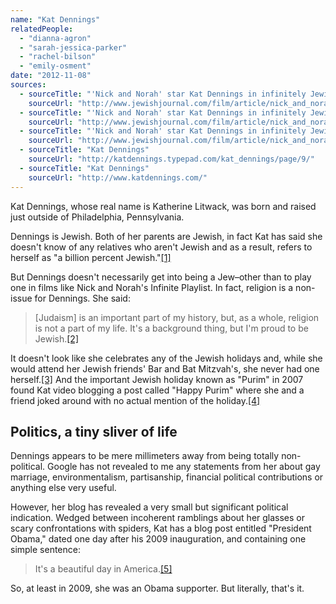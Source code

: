 ```yaml
---
name: "Kat Dennings"
relatedPeople:
  - "dianna-agron"
  - "sarah-jessica-parker"
  - "rachel-bilson"
  - "emily-osment"
date: "2012-11-08"
sources:
  - sourceTitle: "'Nick and Norah' star Kat Dennings in infinitely Jewish in her own way."
    sourceUrl: "http://www.jewishjournal.com/film/article/nick_and_norah_star_kat_dennings_is_infinitely_jewish_in_her_own_way_200810"
  - sourceTitle: "'Nick and Norah' star Kat Dennings in infinitely Jewish in her own way."
    sourceUrl: "http://www.jewishjournal.com/film/article/nick_and_norah_star_kat_dennings_is_infinitely_jewish_in_her_own_way_200810"
  - sourceTitle: "'Nick and Norah' star Kat Dennings in infinitely Jewish in her own way."
    sourceUrl: "http://www.jewishjournal.com/film/article/nick_and_norah_star_kat_dennings_is_infinitely_jewish_in_her_own_way_200810"
  - sourceTitle: "Kat Dennings"
    sourceUrl: "http://katdennings.typepad.com/kat_dennings/page/9/"
  - sourceTitle: "Kat Dennings"
    sourceUrl: "http://www.katdennings.com/"
---
```


Kat Dennings, whose real name is Katherine Litwack, was born and raised just outside of Philadelphia, Pennsylvania.

Dennings is Jewish. Both of her parents are Jewish, in fact Kat has said she doesn't know of any relatives who aren't Jewish and as a result, refers to herself as "a billion percent Jewish."<a class="source-citation" href="http://www.jewishjournal.com/film/article/nick_and_norah_star_kat_dennings_is_infinitely_jewish_in_her_own_way_200810" title="&apos;Nick and Norah&apos; star Kat Dennings in infinitely Jewish in her own way.">[1]</a>

But Dennings doesn't necessarily get into being a Jew–other than to play one in films like Nick and Norah's Infinite Playlist. In fact, religion is a non-issue for Dennings. She said:

>[Judaism] is an important part of my history, but, as a whole, religion is not a part of my life. It's a background thing, but I'm proud to be Jewish.<a class="source-citation" href="http://www.jewishjournal.com/film/article/nick_and_norah_star_kat_dennings_is_infinitely_jewish_in_her_own_way_200810" title="&apos;Nick and Norah&apos; star Kat Dennings in infinitely Jewish in her own way.">[2]</a>

It doesn't look like she celebrates any of the Jewish holidays and, while she would attend her Jewish friends' Bar and Bat Mitzvah's, she never had one herself.<a class="source-citation" href="http://www.jewishjournal.com/film/article/nick_and_norah_star_kat_dennings_is_infinitely_jewish_in_her_own_way_200810" title="&apos;Nick and Norah&apos; star Kat Dennings in infinitely Jewish in her own way.">[3]</a> And the important Jewish holiday known as "Purim" in 2007 found Kat video blogging a post called "Happy Purim" where she and a friend joked around with no actual mention of the holiday.<a class="source-citation" href="http://katdennings.typepad.com/kat_dennings/page/9/" title="Kat Dennings">[4]</a>

## Politics, a tiny sliver of life

Dennings appears to be mere millimeters away from being totally non-political. Google has not revealed to me any statements from her about gay marriage, environmentalism, partisanship, financial political contributions or anything else very useful.

However, her blog has revealed a very small but significant political indication. Wedged between incoherent ramblings about her glasses or scary confrontations with spiders, Kat has a blog post entitled "President Obama," dated one day after his 2009 inauguration, and containing one simple sentence:

>It's a beautiful day in America.<a class="source-citation" href="http://www.katdennings.com/" title="Kat Dennings">[5]</a>

So, at least in 2009, she was an Obama supporter. But literally, that's it.